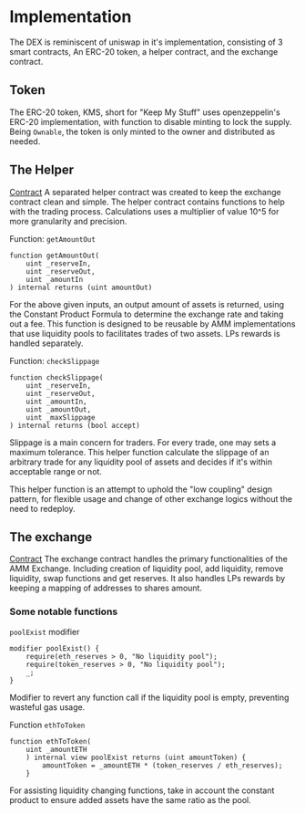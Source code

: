 # Implementation

The DEX is reminiscent of uniswap in it's implementation, consisting of 3 smart contracts, An ERC-20 token, a  helper contract, and the exchange contract.

## Token
The ERC-20 token, KMS, short for "Keep My Stuff" uses openzeppelin's ERC-20 implementation, with function to disable minting to lock the supply. Being `Ownable`, the token is only minted to the owner and distributed as needed.

## The Helper
[Contract](./contracts/exchangehelper.sol) 
A separated helper contract was created to keep the exchange contract clean and simple. The helper contract contains functions to help with the trading process.
Calculations uses a multiplier of value 10^5 for more granularity and precision.

Function: `getAmountOut`
```solidity
function getAmountOut(
	uint _reserveIn,
	uint _reserveOut,
	uint _amountIn
) internal returns (uint amountOut)
```
For the above given inputs, an output amount of assets is returned, using the Constant Product Formula to determine the exchange rate and taking out a fee. This function is designed to be reusable by AMM implementations that use liquidity pools to facilitates trades of two assets. LPs rewards is handled separately.

Function: `checkSlippage`
```solidity
function checkSlippage(
	uint _reserveIn,
	uint _reserveOut,
	uint _amountIn,
	uint _amountOut,
	uint _maxSlippage
) internal returns (bool accept)
```
Slippage is a main concern for traders. For every trade, one may sets a maximum tolerance. This helper function calculate the slippage of an arbitrary trade for any liquidity pool of assets and decides if it's within acceptable range or not.

This helper function is an attempt to uphold the "low coupling" design pattern, for flexible usage and change of other exchange logics without the need to redeploy.

## The exchange
[Contract](./contracts/exchange.sol) 
The exchange contract handles the primary functionalities of the AMM Exchange. Including creation of liquidity pool, add liquidity, remove liquidity, swap functions and get reserves. It also handles LPs rewards by keeping a mapping of addresses to shares amount. 

### Some notable functions

`poolExist` modifier
```solidity
modifier poolExist() {
	require(eth_reserves > 0, "No liquidity pool");
	require(token_reserves > 0, "No liquidity pool");
	_;
}
```
Modifier to revert any function call if the liquidity pool is empty, preventing wasteful gas usage.

Function `ethToToken`
```solidity
function ethToToken(
	uint _amountETH
	) internal view poolExist returns (uint amountToken) {
		amountToken = _amountETH * (token_reserves / eth_reserves);
	}
```
For assisting liquidity changing functions, take in account the constant product to ensure added assets have the same ratio as the pool.
